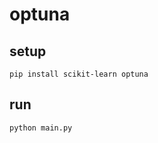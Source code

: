 # optuna

## setup

```shell
pip install scikit-learn optuna
```

## run

```shell
python main.py
```
